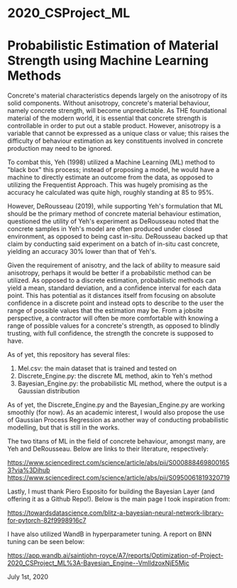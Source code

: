 # 2020_CSProject_ML
# Probabilistic Estimation of Material Strength using Machine Learning Methods

Concrete's material characteristics depends largely on the anisotropy of its solid components. Without anisotropy, concrete's material behaviour, namely concrete strength, will become unpredictable. As THE foundational material of the modern world, it is essential that concrete strength is controllable in order to put out a stable product. However, anisotropy is a variable that cannot be expressed as a unique class or value; this raises the difficulty of behaviour estimation as key constituents involved in concrete production may need to be ignored.

To combat this, Yeh (1998) utilized a Machine Learning (ML) method to "black box" this process; instead of proposing a model, he would have a machine to directly estimate an outcome from the data, as opposed to utilizing the Frequentist Approach. This was hugely promising as the accuracy he calculated was quite high, roughly standing at 85 to 95%. 

However, DeRousseau (2019), while supporting Yeh's formulation that ML should be the primary method of concrete material behaviour estimation, questioned the utility of Yeh's experiment as DeRousseau noted that the concrete samples in Yeh's model are often produced under closed environment, as opposed to being cast in-situ. DeRousseau backed up that claim by conducting said experiment on a batch of in-situ cast concrete, yielding an accuracy 30% lower than that of Yeh's.

Given the requirement of anisotry, and the lack of ability to measure said anisotropy, perhaps it would be better if a probabilstic method can be utilized. As opposed to a discrete estimation, probabilistic methods can yield a mean, standard deviation, and a confidence interval for each data point. This has potential as it distances itself from focusing on absolute confidence in a discrete point and instead opts to describe to the user the range of possible values that the estimation may be. From a jobsite perspective, a contractor will often be more comfortable with knowing a range of possible values for a concrete's strength, as opposed to blindly trusting, with full confidence, the strength the concrete is supposed to have. 

As of yet, this repository has several files:
  1. Mel.csv: the main dataset that is trained and tested on
  2. Discrete_Engine.py: the discrete ML method, akin to Yeh's method
  3. Bayesian_Engine.py: the probabilistic ML method, where the output is a Gaussian distribution

As of yet, the Discrete_Engine.py and the Bayesian_Engine.py are working smoothly (for now). As an academic interest, I would also propose the use of Gaussian Process Regression as another way of conducting probabilistic modelling, but that is still in the works.

The two titans of ML in the field of concrete behaviour, amongst many, are Yeh and DeRousseau. Below are links to their literature, respectively:

https://www.sciencedirect.com/science/article/abs/pii/S0008884698001653?via%3Dihub
https://www.sciencedirect.com/science/article/abs/pii/S0950061819320719

Lastly, I must thank Piero Esposito for building the Bayesian Layer (and offering it as a Github Repo!). Below is the main page I took inspiration from:

https://towardsdatascience.com/blitz-a-bayesian-neural-network-library-for-pytorch-82f9998916c7

I have also utilized WandB in hyperparameter tuning. A report on BNN tuning can be seen below:

https://app.wandb.ai/saintjohn-royce/A7/reports/Optimization-of-Project-2020_CSProject_ML%3A-Bayesian_Engine--VmlldzoxNjE5Mjc

July 1st, 2020
